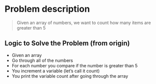 # Problem description

> Given an array of numbers, we want to count how many items are greater than 5

## Logic to Solve the Problem (from origin)

- Given an array
- Go through all of the numbers
- For each number you compare if the number is greater than 5
- You increment a variable (let’s call it count)
- You print the variable count after going through the array
